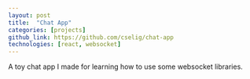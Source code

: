 ```yaml
---
layout: post
title:  "Chat App"
categories: [projects]
github_link: https://github.com/cselig/chat-app
technologies: [react, websocket]
---
```


A toy chat app I made for learning how to use some websocket libraries.